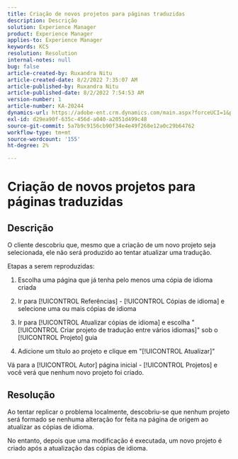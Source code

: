 ```yaml
---
title: Criação de novos projetos para páginas traduzidas
description: Descrição
solution: Experience Manager
product: Experience Manager
applies-to: Experience Manager
keywords: KCS
resolution: Resolution
internal-notes: null
bug: false
article-created-by: Ruxandra Nitu
article-created-date: 8/2/2022 7:35:07 AM
article-published-by: Ruxandra Nitu
article-published-date: 8/2/2022 7:54:53 AM
version-number: 1
article-number: KA-20244
dynamics-url: https://adobe-ent.crm.dynamics.com/main.aspx?forceUCI=1&pagetype=entityrecord&etn=knowledgearticle&id=113b629f-3512-ed11-b83d-0022480867bd
exl-id: d29ea90f-635c-456d-a040-a2051d499c48
source-git-commit: 5a7b9c9156cb90f34e4e49f268e12a0c29b64762
workflow-type: tm+mt
source-wordcount: '155'
ht-degree: 2%

---
```


# Criação de novos projetos para páginas traduzidas

## Descrição


O cliente descobriu que, mesmo que a criação de um novo projeto seja selecionada, ele não será produzido ao tentar atualizar uma tradução.

Etapas a serem reproduzidas:

1. Escolha uma página que já tenha pelo menos uma cópia de idioma criada

2. Ir para [!UICONTROL Referências] - [!UICONTROL Cópias de idioma] e selecione uma ou mais cópias de idioma

3. Ir para [!UICONTROL Atualizar cópias de idioma] e escolha &quot;[!UICONTROL Criar projeto de tradução entre vários idiomas]&quot; sob o [!UICONTROL Projeto] guia

4. Adicione um título ao projeto e clique em &quot;[!UICONTROL Atualizar]&quot;

Vá para a [!UICONTROL Autor] página inicial - [!UICONTROL Projetos] e você verá que nenhum novo projeto foi criado.


## Resolução


Ao tentar replicar o problema localmente, descobriu-se que nenhum projeto será formado se nenhuma alteração for feita na página de origem ao atualizar as cópias de idioma.

No entanto, depois que uma modificação é executada, um novo projeto é criado após a atualização das cópias de idioma.
